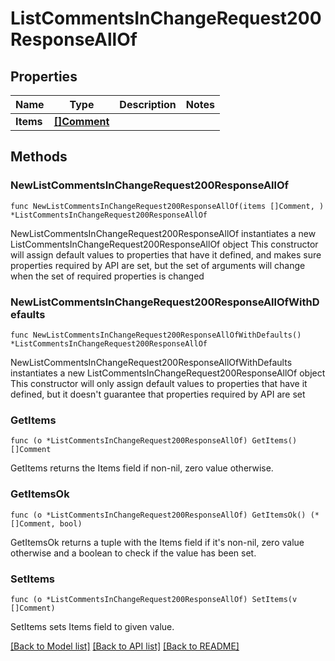 # ListCommentsInChangeRequest200ResponseAllOf

## Properties

Name | Type | Description | Notes
------------ | ------------- | ------------- | -------------
**Items** | [**[]Comment**](Comment.md) |  | 

## Methods

### NewListCommentsInChangeRequest200ResponseAllOf

`func NewListCommentsInChangeRequest200ResponseAllOf(items []Comment, ) *ListCommentsInChangeRequest200ResponseAllOf`

NewListCommentsInChangeRequest200ResponseAllOf instantiates a new ListCommentsInChangeRequest200ResponseAllOf object
This constructor will assign default values to properties that have it defined,
and makes sure properties required by API are set, but the set of arguments
will change when the set of required properties is changed

### NewListCommentsInChangeRequest200ResponseAllOfWithDefaults

`func NewListCommentsInChangeRequest200ResponseAllOfWithDefaults() *ListCommentsInChangeRequest200ResponseAllOf`

NewListCommentsInChangeRequest200ResponseAllOfWithDefaults instantiates a new ListCommentsInChangeRequest200ResponseAllOf object
This constructor will only assign default values to properties that have it defined,
but it doesn't guarantee that properties required by API are set

### GetItems

`func (o *ListCommentsInChangeRequest200ResponseAllOf) GetItems() []Comment`

GetItems returns the Items field if non-nil, zero value otherwise.

### GetItemsOk

`func (o *ListCommentsInChangeRequest200ResponseAllOf) GetItemsOk() (*[]Comment, bool)`

GetItemsOk returns a tuple with the Items field if it's non-nil, zero value otherwise
and a boolean to check if the value has been set.

### SetItems

`func (o *ListCommentsInChangeRequest200ResponseAllOf) SetItems(v []Comment)`

SetItems sets Items field to given value.



[[Back to Model list]](../README.md#documentation-for-models) [[Back to API list]](../README.md#documentation-for-api-endpoints) [[Back to README]](../README.md)


